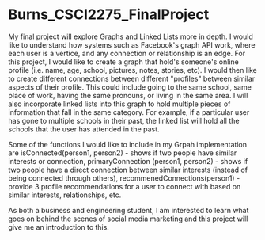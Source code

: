 # Burns_CSCI2275_FinalProject

My final project will explore Graphs and Linked Lists more in depth. I would like to understand how systems such as Facebook's graph API work, where each user is a vertice, and any connection or relationship is an edge. For this project, I would like to create a graph that hold's someone's online profile (i.e. name, age, school, pictures, notes, stories, etc). I would then like to create different connections between different "profiles" between similar aspects of their profile. This could include going to the same school, same place of work, having the same pronouns, or living in the same area. I will also incorporate linked lists into this graph to hold multiple pieces of information that fall in the same category. For example, if a particular user has gone to multiple schools in their past, the linked list will hold all the schools that the user has attended in the past. 

Some of the functions I would like to include in my Grpah implementation are isConnected(person1, person2) - shows if two people have similar interests or connection, primaryConnection (person1, person2) - shows if two people have a direct connection between similar interests (instead of being connected through others), recommenedConnections(person1) - provide 3 profile recommendations for a user to connect with based on similar interests, relationships, etc. 

As both a business and engineering student, I am interested to learn what goes on behind the scenes of social media marketing and this project will give me an introduction to this.
